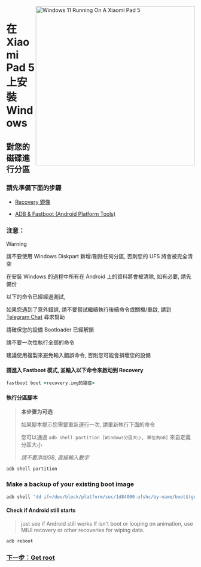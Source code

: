 <img align="right" src="https://raw.githubusercontent.com/erdilS/Port-Windows-11-Xiaomi-Pad-5/main/nabu.png" width="425" alt="Windows 11 Running On A Xiaomi Pad 5">

# 在 Xiaomi Pad 5 上安裝 Windows

## 對您的磁碟進行分區

### 請先準備下面的步驟
- [Recovery 鏡像](https://github.com/erdilS/Port-Windows-11-Xiaomi-Pad-5/releases/download/1.0/recovery.img)
  
- [ADB & Fastboot (Android Platform Tools)](https://developer.android.com/studio/releases/platform-tools)

### 注意：
> [!WARNING]
>
> 請不要使用 Windows Diskpart 新增/刪除任何分區, 否則您的 UFS 將會被完全清空
>
> 在安裝 Windows 的過程中所有在 Android 上的資料將會被清除, 如有必要, 請先備份
>
> 以下的命令已經經過測試,
> 
> 如果您遇到了意外錯誤, 請不要嘗試繼續執行後續命令或關機/重啟, 請到 [Telegram Chat](https://t.me/nabuwoa) 尋求幫助
>
> 請確保您的設備 Bootloader 已經解鎖
>
> 請不要一次性執行全部的命令
>
> 建議使用複製來避免輸入錯誤命令, 否則您可能會損壞您的設備

#### 請進入 Fastboot 模式, 並輸入以下命令來啟动到 Recovery
```cmd
fastboot boot <recovery.img的路徑>
```

#### 執行分區腳本


> **本步骤为可选**
>
> 如果腳本提示您需要重新運行一次, 請重新執行下面的命令
>
> 您可以通過 ```adb shell partition [Windows分區大小, 單位為GB]``` 來自定義分區大小
>
> *請不要添加GB, 直接輸入數字*
```cmd
adb shell partition
```

### Make a backup of your existing boot image

```cmd
adb shell "dd if=/dev/block/platform/soc/1d84000.ufshc/by-name/boot$(getprop ro.boot.slot_suffix) of=/tmp/normal_boot.img" && adb pull /tmp/normal_boot.img
```


#### Check if Android still starts
> just see if Android still works
If isn't boot or looping on animation, use MIUI recovery or other recoveries for wiping data.

```cmd
adb reboot
```

### [下一步：Get root](/guide/Traditional%20Chinese/2-rootguide-tw.md)
